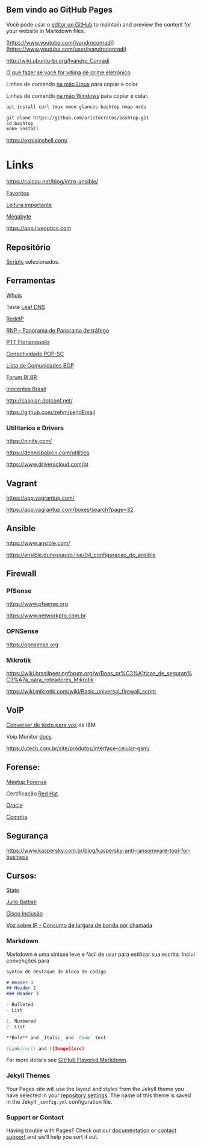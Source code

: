 
## Bem vindo ao GitHub Pages

Você pode usar o [editor on GitHub](https://github.com/ivandroconradi/ivandroconradi.github.io/edit/master/index.md) to maintain and preview the content for your website in Markdown files.

[https://www.youtube.com/ivandroconradi](https://www.youtube.com/user/ivandroconradi)

http://wiki.ubuntu-br.org/Ivandro_Conradi


[O que fazer se você for vítima de crime eletrônico](https://github.com/ivandroconradi/ivandroconradi.github.io/blob/master/O%20que%20fazer%20se%20voce%CC%82%20for%20vi%CC%81tima%20de%20crime%20eletro%CC%82nico.pdf)


Linhas de comando [na mão Linux](https://github.com/ivandroconradi/ivandroconradi.github.io/blob/master/linhas-na-mao-linux) para copiar e colar.

Linhas de comando [na mão Windows](https://github.com/ivandroconradi/ivandroconradi.github.io/blob/master/linhas-na-mao-windows) para copiar e colar.

```markdown
apt install curl tmux nmon glances bashtop nmap ncdu
```

```markdown
git clone https://github.com/aristocratos/bashtop.git
cd bashtop
make install
```

https://explainshell.com/

# Links

https://caioau.net/blog/intro-ansible/

[Favoritos](https://github.com/ivandroconradi/ivandroconradi.github.io/blob/master/links-favoritos)

[Leitura importante](https://github.com/ivandroconradi/ivandroconradi.github.io/blob/master/links-importantes-para-leitura)

[Megabyte](https://pt.wikipedia.org/wiki/Megabyte)

https://app.liveoptics.com


## Repositório

[Scripts](https://github.com/ivandroconradi/scripts) selecionados.


## Ferramentas

[Whois](https://www.whois.com/whois/209.142.64.23)

Teste [Leaf DNS](http://leafdns.com/index.cgi?testid=6B8EF0B0)

[RedeIP](https://www.pop-sc.rnp.br/publico/monitoramento.php)

[RNP - Panorama de Panorama de tráfego](https://www.rnp.br/sistema-rnp/ferramentas/panorama-de-trafego)

[PTT Florianópolis](https://www.pch.net/ixp/details/22)

[Conectividade POP-SC](https://www.pop-sc.rnp.br/servicos/conectividade)

[Lista de Comunidades BGP](https://wiki.brasilpeeringforum.org/w/Lista_de_Communities_BGP)

[Forum IX.BR](https://regional.forum.ix.br)

[Inocentes Brasil](https://www.innocencebrasil.org)

http://caspian.dotconf.net/

https://github.com/zehm/sendEmail


### Utilitarios e Drivers

https://ninite.com/

https://dennisbabkin.com/utilities

https://www.driverscloud.com/pt


## Vagrant

https://app.vagrantup.com/

https://app.vagrantup.com/boxes/search?page=32


## Ansible

https://www.ansible.com/

https://ansible.dunossauro.live/04_configuracao_do_ansible


## Firewall

### PfSense
https://www.pfsense.org

https://www.networkpro.com.br

### OPNSense
https://opnsense.org

### Mikrotik
https://wiki.brasilpeeringforum.org/w/Boas_pr%C3%A1ticas_de_seguran%C3%A7a_para_roteadores_Mikrotik

https://wiki.mikrotik.com/wiki/Basic_universal_firewall_script

## VoIP
[Conversor de texto para voz](https://www.ibm.com/demos/live/tts-demo/self-service/home) da IBM

Voip Monitor [docs](voipmonitor.org/doc/Content)

https://utech.com.br/site/produtos/interface-celular-gsm/


## Forense:

[Meetup Forense](http://meetupforense.com.br)

Certificação [Red Hat](https://www.redhat.com/pt-br/services/certification)

[Oracle](https://education.oracle.com/learning-explorer)

[Comptia](https://www.comptia.org/pt/certificacoes/linux)


## Segurança
https://www.kaspersky.com.br/blog/kaspersky-anti-ransomware-tool-for-business


## Cursos:

[Stato](http://www.stato.blog.br/cursos)

[Julio Battisti](https://juliobattisti.com.br/loja/default.asp?mod=4)

[Cisco Inclusão](https://www.cisco.com/c/m/pt_br/brasil-digital-e-inclusivo/cibereducacao.html)

[Voz sobre IP - Consumo de largura de banda por chamada](https://www.cisco.com/c/pt_br/support/docs/voice/voice-quality/7934-bwidth-consume.html)


### Markdown

Markdown é uma sintaxe leve e fácil de usar para estilizar sua escrita. Inclui convenções para

```markdown
Syntax de destaque de bloco de código

# Header 1
## Header 2
### Header 3

- Bulleted
- List

1. Numbered
2. List

**Bold** and _Italic_ and `Code` text

[Link](url) and ![Image](src)
```

For more details see [GitHub Flavored Markdown](https://guides.github.com/features/mastering-markdown/).

### Jekyll Themes

Your Pages site will use the layout and styles from the Jekyll theme you have selected in your [repository settings](https://github.com/ivandroconradi/ivandroconradi.github.io/settings). The name of this theme is saved in the Jekyll `_config.yml` configuration file.

### Support or Contact

Having trouble with Pages? Check out our [documentation](https://help.github.com/categories/github-pages-basics/) or [contact support](https://github.com/contact) and we’ll help you sort it out.

